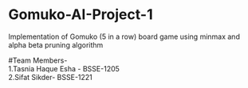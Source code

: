# Gomuko-AI-Project-1
Implementation of Gomuko (5 in a row) board game using minmax and alpha beta pruning algorithm  

#Team Members-  
1.Tasnia Haque Esha - BSSE-1205  
2.Sifat Sikder- BSSE-1221

